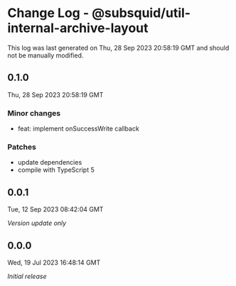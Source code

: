 # Change Log - @subsquid/util-internal-archive-layout

This log was last generated on Thu, 28 Sep 2023 20:58:19 GMT and should not be manually modified.

## 0.1.0
Thu, 28 Sep 2023 20:58:19 GMT

### Minor changes

- feat: implement onSuccessWrite callback

### Patches

- update dependencies
- compile with TypeScript 5

## 0.0.1
Tue, 12 Sep 2023 08:42:04 GMT

_Version update only_

## 0.0.0
Wed, 19 Jul 2023 16:48:14 GMT

_Initial release_

